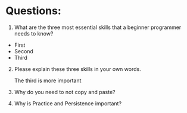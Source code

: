 # Questions:

1. What are the three most essential skills that a beginner programmer 
needs to know?
  * First
  * Second
  * Third

2. Please explain these three skills in your own words.

    The third is more important
    
3. Why do you need to not copy and paste?

4. Why is Practice and Persistence important?
